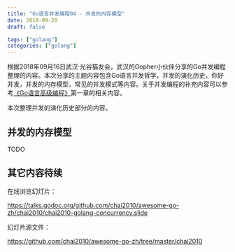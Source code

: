 ```yaml
---
title: "Go语言并发编程04 - 并发的内存模型"
date: 2018-09-20
draft: false

tags: ["golang"]
categories: ["golang"]
---
```


根据2018年09月16日武汉·光谷猫友会，武汉的Gopher小伙伴分享的Go并发编程整理的内容。本次分享的主题内容包含Go语言并发哲学，并发的演化历史，你好并发，并发的内存模型，常见的并发模式等内容。关于并发编程的补充内容可以参考[《Go语言高级编程》](https://github.com/chai2010/advanced-go-programming-book)第一章的相关内容。

本次整理并发的演化历史部分的内容。

<!--more-->

## 并发的内存模型

TODO

## 其它内容待续

在线浏览幻灯片：

https://talks.godoc.org/github.com/chai2010/awesome-go-zh/chai2010/chai2010-golang-concurrency.slide

幻灯片源文件：

https://github.com/chai2010/awesome-go-zh/tree/master/chai2010

